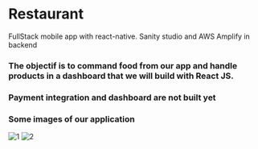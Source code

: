 # Restaurant
FullStack mobile app with react-native. Sanity studio and AWS Amplify in backend

### The objectif is to command food from our app and handle products in a dashboard that we will build with React JS.
### Payment integration and dashboard are not built yet

### Some images of our application

![1](https://user-images.githubusercontent.com/97252877/212575420-fcd4dfa0-8c75-4b72-96c9-4c6ee68cc5cc.PNG)
![2](https://user-images.githubusercontent.com/97252877/212575419-b5d8586a-0af1-4bf5-ae11-f3fdb8038cb7.PNG)

